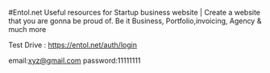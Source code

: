 #Entol.net 
Useful resources for Startup business website  | Create a website that you are gonna be proud of. Be it Business, Portfolio,invoicing, Agency & much more  

Test Drive : https://entol.net/auth/login

email:xyz@gmail.com
password:11111111


